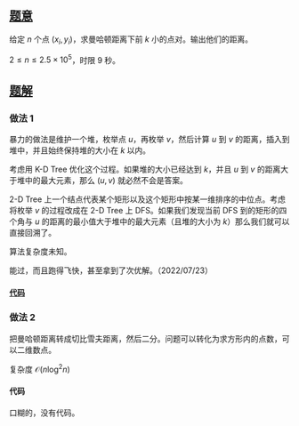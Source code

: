 ## [题意](https://www.luogu.com.cn/problem/P7561)
给定 $n$ 个点 $\left(x_i, y_i\right)$，求曼哈顿距离下前 $k$ 小的点对。输出他们的距离。

$2 \leq n \leq 2.5 \times 10^5$，时限 $9$ 秒。

## [题解]()
### 做法 1
暴力的做法是维护一个堆，枚举点 $u$，再枚举 $v$，然后计算 $u$ 到 $v$ 的距离，插入到堆中，并且始终保持堆的大小在 $k$ 以内。

考虑用 K-D Tree 优化这个过程。如果堆的大小已经达到 $k$，并且 $u$ 到 $v$ 的距离大于堆中的最大元素，那么 $\left(u,v\right)$ 就必然不会是答案。

2-D Tree 上一个结点代表某个矩形以及这个矩形中按某一维排序的中位点。考虑将枚举 $v$ 的过程改成在 2-D Tree 上 DFS。如果我们发现当前 DFS 到的矩形的四个角与 $u$ 的距离的最小值大于堆中的最大元素（且堆的大小为 $k$）那么我们就可以直接回溯了。

算法复杂度未知。

能过，而且跑得飞快，甚至拿到了次优解。（2022/07/23）

#### [代码](https://raw.verge.tk/rb-tree/rb-tree/main/Code/Luogu/P7561.txt)

### 做法 2
把曼哈顿距离转成切比雪夫距离，然后二分。问题可以转化为求方形内的点数，可以二维数点。

复杂度 $\mathcal O\left(n \log^2 n\right)$

#### 代码
口糊的，没有代码。